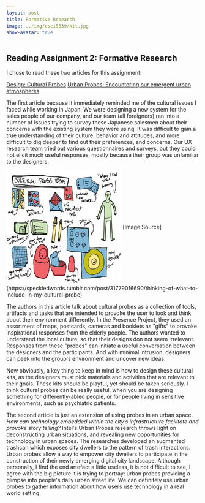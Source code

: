 ```yaml
---
layout: post
title: Formative Research
image: ../img/csci5839/kit.jpg
show-avatar: true
---
```

## Reading Assignment 2: Formative Research

I chose to read these two articles for this assignment:

[Design: Cultural Probes](https://dl.acm.org/citation.cfm?id=291235)
[Urban Probes: Encountering our emergent urban atmospheres](https://dl.acm.org/citation.cfm?id=1055020)

The first article because it immediately reminded me of the cultural issues I faced while working in Japan. We were designing a new system for the sales people of our company, and our team (all foreigners) ran into a number of issues trying to survey these Japanese salesmen about their concerns with the existing system they were using. It was difficult to gain a true understanding of their culture, behavior and attitudes, and more difficult to dig deeper to find out their preferences, and concerns. Our UX research team tried out various questionnaires and surveys, but they could not elicit much useful responses, mostly because their group was unfamiliar to the designers.

<img src="../img/csci5839/kit.jpg" align="center" height="300" width="300">
[Image Source](https://speckledwords.tumblr.com/post/31779016690/thinking-of-what-to-include-in-my-cultural-probe)

The authors in this article talk about cultural probes as a collection of tools, artifacts and tasks that are intended to provoke the user to look and think about their environment differently. In the Presence Project, they used an assortment of maps, postcards, cameras and booklets as "gifts" to provoke inspirational responses from the elderly people. The authors wanted to understand the local culture, so that their designs don not seem irrelevant. Responses from these "probes" can initiate a useful conversation between the designers and the participants. And with minimal intrusion, designers can peek into the group's environment and uncover new ideas.

Now obviously, a key thing to keep in mind is how to design these cultural kits, as the designers must pick materials and activities that are relevant to their goals. These kits should be playful, yet should be taken seriously. I think cultural probes can be really useful, when you are designing something for differently-abled people, or for people living in sensitive environments, such as psychiatric patients. 


The second article is just an extension of using probes in an urban space.
_How can technology embedded within the city’s infrastructure facilitate and provoke story telling?_
Intel's Urban Probes research throws light on deconstructing urban situations, and revealing new opportunities for technology in urban spaces. The researches developed an augmented trashcan which exposes city dwellers to the pattern of trash interactions. Urban probes allow a way to empower city dwellers to participate in the construction of their newly emerging digital city landscape. Although personally, I find the end artefact a little useless, it is not difficult to see, I agree with the big picture it is trying to portray: urban probes providing a glimpse into people's daily urban street life. We can definitely use urban probes to gather information about how users use technology in a real world setting.
